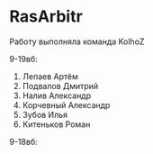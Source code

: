 # RasArbitr
Работу выполняла команда KolhoZ

9-19вб:
  1) Лепаев Артём
  2) Подвалов Дмитрий
  3) Налив Александр
  4) Корчевный Александр
  5) Зубов Илья
  6) Китеньков Роман

9-18вб:
  
